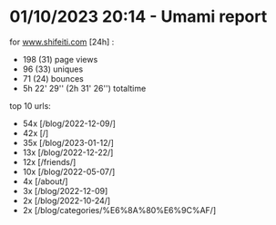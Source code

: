 # 01/10/2023 20:14 - Umami report
for www.shifeiti.com [24h] :

 - 198 (31) page views
 - 96 (33) uniques
 - 71 (24) bounces
 - 5h 22' 29'' (2h 31' 26'') totaltime


top 10 urls:
 - 54x [/blog/2022-12-09/]
 - 42x [/]
 - 35x [/blog/2023-01-12/]
 - 13x [/blog/2022-12-22/]
 - 12x [/friends/]
 - 10x [/blog/2022-05-07/]
 - 4x [/about/]
 - 3x [/blog/2022-12-09]
 - 2x [/blog/2022-10-24/]
 - 2x [/blog/categories/%E6%8A%80%E6%9C%AF/]


